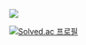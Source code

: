<img src="https://img.shields.io/badge/javascript-F7DF1E?style=for-the-badge&logo=javascript&logoColor=white">



[![Solved.ac 프로필](http://mazassumnida.wtf/api/v2/generate_badge?boj=sulhyang628)](https://solved.ac/sulhyang628)
<!--
**sulhyang628/sulhyang628** is a ✨ _special_ ✨ repository because its `README.md` (this file) appears on your GitHub profile.

Here are some ideas to get you started:

- 🔭 I’m currently working on ...
- 🌱 I’m currently learning ...
- 👯 I’m looking to collaborate on ...
- 🤔 I’m looking for help with ...
- 💬 Ask me about ...
- 📫 How to reach me: ...
- 😄 Pronouns: ...
- ⚡ Fun fact: ...
-->
